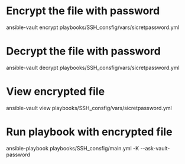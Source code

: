 # Encrypt the file with password
ansible-vault encrypt playbooks/SSH_consfig/vars/sicretpassword.yml 
# Decrypt the file with password
ansible-vault decrypt playbooks/SSH_consfig/vars/sicretpassword.yml 
# View encrypted file 
ansible-vault view playbooks/SSH_consfig/vars/sicretpassword.yml 
# Run playbook with encrypted file
ansible-playbook playbooks/SSH_consfig/main.yml -K --ask-vault-password
